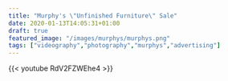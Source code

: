 ```yaml
---
title: "Murphy's \"Unfinished Furniture\" Sale"
date: 2020-01-13T14:05:31+01:00
draft: true
featured_image: "/images/murphys/murphys.png"
tags: ["videography","photography","murphys","advertising"]
---
```


{{< youtube RdV2FZWEhe4 >}}
